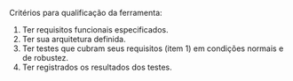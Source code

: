 Critérios para qualificação da ferramenta:

1. Ter requisitos funcionais especificados.
2. Ter sua arquitetura definida.
3. Ter testes que cubram seus requisitos (item 1) em condições normais e de robustez.
4. Ter registrados os resultados dos testes.
